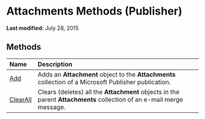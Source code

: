 
# Attachments Methods (Publisher)

 **Last modified:** July 28, 2015


## Methods



|**Name**|**Description**|
|:-----|:-----|
| [Add](dbf2eb67-5e28-a7e6-226f-feac9045186b.md)|Adds an  **Attachment** object to the **Attachments** collection of a Microsoft Publisher publication.|
| [ClearAll](ae4e4c60-56cb-f97b-06f4-bd0d2abac4ee.md)|Clears (deletes) all the  **Attachment** objects in the parent **Attachments** collection of an e-mail merge message.|

